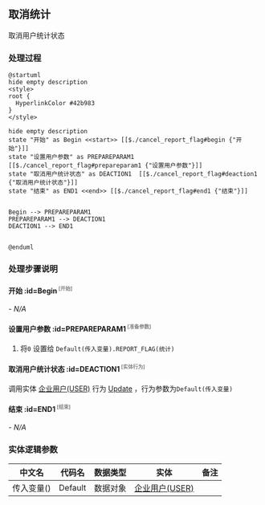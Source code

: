 ## 取消统计 <!-- {docsify-ignore-all} -->

   取消用户统计状态

### 处理过程

```plantuml
@startuml
hide empty description
<style>
root {
  HyperlinkColor #42b983
}
</style>

hide empty description
state "开始" as Begin <<start>> [[$./cancel_report_flag#begin {"开始"}]]
state "设置用户参数" as PREPAREPARAM1  [[$./cancel_report_flag#prepareparam1 {"设置用户参数"}]]
state "取消用户统计状态" as DEACTION1  [[$./cancel_report_flag#deaction1 {"取消用户统计状态"}]]
state "结束" as END1 <<end>> [[$./cancel_report_flag#end1 {"结束"}]]


Begin --> PREPAREPARAM1
PREPAREPARAM1 --> DEACTION1
DEACTION1 --> END1


@enduml
```


### 处理步骤说明

#### 开始 :id=Begin<sup class="footnote-symbol"> <font color=gray size=1>[开始]</font></sup>



*- N/A*
#### 设置用户参数 :id=PREPAREPARAM1<sup class="footnote-symbol"> <font color=gray size=1>[准备参数]</font></sup>



1. 将`0` 设置给  `Default(传入变量).REPORT_FLAG(统计)`

#### 取消用户统计状态 :id=DEACTION1<sup class="footnote-symbol"> <font color=gray size=1>[实体行为]</font></sup>



调用实体 [企业用户(USER)](module/Base/user.md) 行为 [Update](module/Base/user#行为) ，行为参数为`Default(传入变量)`

#### 结束 :id=END1<sup class="footnote-symbol"> <font color=gray size=1>[结束]</font></sup>



*- N/A*



### 实体逻辑参数

|    中文名   |    代码名    |  数据类型    |  实体   |备注 |
| --------| --------| -------- | -------- | --------   |
|传入变量(<i class="fa fa-check"/></i>)|Default|数据对象|[企业用户(USER)](module/Base/user.md)||
